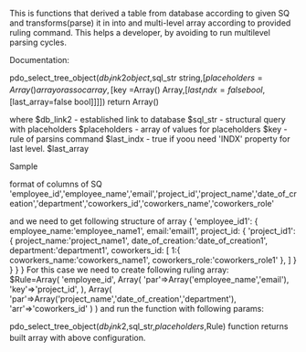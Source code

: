 This is functions that derived a table from database according to given SQ and transforms(parse) it in into and multi-level array according to provided ruling command.
This helps a developer, by avoiding to run multilevel parsing cycles.

Documentation:

pdo_select_tree_object($db_link2 object ,$sql_str string,[$placeholders = Array() array or assoc array,[$key =Array() Array,[$last_indx=false bool,[$last_array=false bool]]]]) return Array()

where 
$db_link2 - established link to database
$sql_str - structural query with placeholders 
$placeholders - array of values for placeholders
$key - rule of parsins command
$last_indx - true if yoou need 'INDX' property for last level.
$last_array

Sample

format of columns of SQ
'employee_id','employee_name','email','project_id','project_name','date_of_creation','department','coworkers_id','coworkers_name','coworkers_role'

and we need to get following structure of array
{
           'employee_id1': { 
                            employee_name:'employee_name1',
                            email:'email1',
                            project_id: {
                                        'project_id1':
                                                      {
                                                         project_name:'project_name1',
                                                         date_of_creation:'date_of_creation1',
                                                         department:'department1',
                                                         coworkers_id: [
                                                                         1:{
                                                                              coworkers_name:'coworkers_name1',
                                                                              coworkers_role:'coworkers_role1'
                                                                           },
                                                                       ]
                                                       }
                                         }
                            }
}
For this case we need to create following ruling array:                         
$Rule=Array(
         'employee_id',
         Array(
                   'par'=>Array('employee_name','email'),
                   'key'=>'project_id',
         ),
         Array(
                  'par'=>Array('project_name','date_of_creation','department'),
                  'arr'=>'coworkers_id'
         )
)
and run the function with following  params:

pdo_select_tree_object($db_link2 ,$sql_str,$placeholders,$Rule) function returns built array with above configuration.


